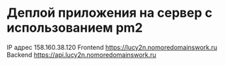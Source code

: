 # Деплой приложения на сервер с использованием pm2

IP адрес 158.160.38.120
Frontend https://lucy2n.nomoredomainswork.ru
Backend https://api.lucy2n.nomoredomainswork.ru
